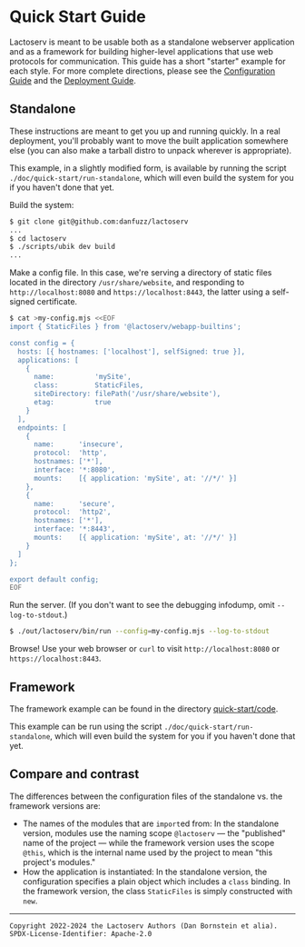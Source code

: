 Quick Start Guide
=================

Lactoserv is meant to be usable both as a standalone webserver application and
as a framework for building higher-level applications that use web protocols for
communication. This guide has a short "starter" example for each style. For more
complete directions, please see the [Configuration
Guide](./configuration/README.md) and the [Deployment Guide](./deployment.md).

## Standalone

These instructions are meant to get you up and running quickly. In a real
deployment, you'll probably want to move the built application somewhere else
(you can also make a tarball distro to unpack wherever is appropriate).

This example, in a slightly modified form, is available by running the script
`./doc/quick-start/run-standalone`, which will even build the system for you
if you haven't done that yet.

Build the system:

```bash
$ git clone git@github.com:danfuzz/lactoserv
...
$ cd lactoserv
$ ./scripts/ubik dev build
...
```

Make a config file. In this case, we're serving a directory of static files
located in the directory `/usr/share/website`, and responding to
`http://localhost:8080` and `https://localhost:8443`, the latter using a
self-signed certificate.

```bash
$ cat >my-config.mjs <<EOF
import { StaticFiles } from '@lactoserv/webapp-builtins';

const config = {
  hosts: [{ hostnames: ['localhost'], selfSigned: true }],
  applications: [
    {
      name:          'mySite',
      class:         StaticFiles,
      siteDirectory: filePath('/usr/share/website'),
      etag:          true
    }
  ],
  endpoints: [
    {
      name:      'insecure',
      protocol:  'http',
      hostnames: ['*'],
      interface: '*:8080',
      mounts:    [{ application: 'mySite', at: '//*/' }]
    },
    {
      name:      'secure',
      protocol:  'http2',
      hostnames: ['*'],
      interface: '*:8443',
      mounts:    [{ application: 'mySite', at: '//*/' }]
    }
  ]
};

export default config;
EOF
```

Run the server. (If you don't want to see the debugging infodump, omit
`--log-to-stdout`.)

```bash
$ ./out/lactoserv/bin/run --config=my-config.mjs --log-to-stdout
```

Browse! Use your web browser or `curl` to visit `http://localhost:8080` or
`https://localhost:8443`.


## Framework

The framework example can be found in the directory
[quick-start/code](./quick-start/code).

This example can be run using the script `./doc/quick-start/run-standalone`,
which will even build the system for you if you haven't done that yet.

## Compare and contrast

The differences between the configuration files of the standalone vs. the
framework versions are:

* The names of the modules that are `import`ed from: In the standalone version,
  modules use the naming scope `@lactoserv` &mdash; the "published" name of the
  project &mdash; while the framework version uses the scope `@this`, which is
  the internal name used by the project to mean "this project's modules."
* How the application is instantiated: In the standalone version, the
  configuration specifies a plain object which includes a `class` binding. In
  the framework version, the class `StaticFiles` is simply constructed with
  `new`.

- - - - - - - - - -
```
Copyright 2022-2024 the Lactoserv Authors (Dan Bornstein et alia).
SPDX-License-Identifier: Apache-2.0
```
